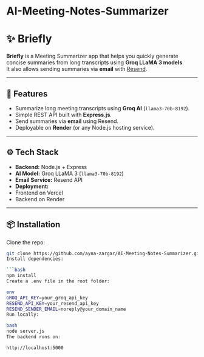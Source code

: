 # AI-Meeting-Notes-Summarizer
# ✨ Briefly  

**Briefly** is a Meeting Summarizer app that helps you quickly generate concise summaries from long transcripts using **Groq LLaMA 3 models**.  
It also allows sending summaries via **email** with [Resend](https://resend.com).  

---

## 🚀 Features
- Summarize long meeting transcripts using **Groq AI** (`llama3-70b-8192`).
- Simple REST API built with **Express.js**.
- Send summaries via **email** using Resend.
- Deployable on **Render** (or any Node.js hosting service).

---

## ⚙️ Tech Stack
- **Backend:** Node.js + Express  
- **AI Model:** Groq LLaMA 3 (`llama3-70b-8192`)  
- **Email Service:** Resend API  
- **Deployment:**
- Frontend on Vercel
- Backend on Render 

---

## 📦 Installation  

Clone the repo:
```bash
git clone https://github.com/ayna-zargar/AI-Meeting-Notes-Summarizer.git
Install dependencies:

```bash
npm install
Create a .env file in the root folder:

env
GROQ_API_KEY=your_groq_api_key
RESEND_API_KEY=your_resend_api_key
RESEND_SENDER_EMAIL=noreply@your_domain_name
Run locally:

bash
node server.js
The backend runs on:

http://localhost:5000

